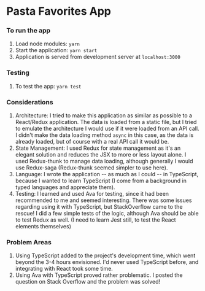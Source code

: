 # Pasta Favorites App

### To run the app

1. Load node modules: `yarn` 
2. Start the application: `yarn start`
3. Application is served from development server at `localhost:3000`


### Testing

1. To test the app: `yarn test`

### Considerations

1. Architecture: I tried to make this application as similar as possible to a React/Redux application.  The data is loaded from a static file, but I tried to emulate the architecture I would use if it were loaded from an API call.  I didn't make the data loading method `async` in this case, as the data is already loaded, but of course with a real API call it would be. 
2. State Management: I used Redux for state management as it's an elegant solution and reduces the JSX to more or less layout alone.  I used Redux-thunk to manage data loading, although generally I would use Redux-saga (Redux-thunk seemed simpler to use here).
3. Language: I wrote the application -- as much as I could -- in TypeScript, because I wanted to learn TypeScript (I come from a background in typed languages and appreciate them).  
4. Testing: I learned and used Ava for testing, since it had been recommended to me and seemed interesting.  There was some issues regarding using it with TypeScript, but StackOverflow came to the rescue!  I did a few simple tests of the logic, although Ava should be able to test Redux as well.  (I need to learn Jest still, to test the React elements themselves)

### Problem Areas

1. Using TypeScript added to the project's development time, which went beyond the 3-4 hours envisioned.  I'd never used TypeScript before, and integrating with React took some time.
2. Using Ava with TypeScript proved rather problematic.  I posted the question on Stack Overflow and the problem was solved!

